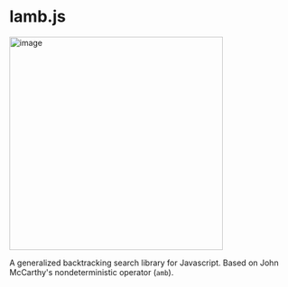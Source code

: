 # lamb.js

<img width="378" alt="image" src="https://github.com/user-attachments/assets/49fdff5a-34cd-4d05-a806-1afbaaf0c156" />


A generalized backtracking search library for Javascript. Based on John McCarthy's nondeterministic operator (`amb`).
